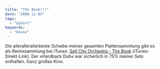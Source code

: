 ```yaml
---
title: "The Book!!!"
date: "2008-11-03"
tags:
  - "Gehört"
keywords:
  - "House"
---
```


Die allerallerallerbeste Scheibe meiner gesamten Plattensammlung gibt es als Remixsammlung bei iTunes: [Salt City Orchestra - The Book](http://phobos.apple.com/WebObjects/MZStore.woa/wa/viewAlbum?id=293620394&s=143443) (iTunes-Direkt-Link). Der »Hardback Dub« war sicherlich in 75% meiner Sets enthalten. Ganz großes Kino.
